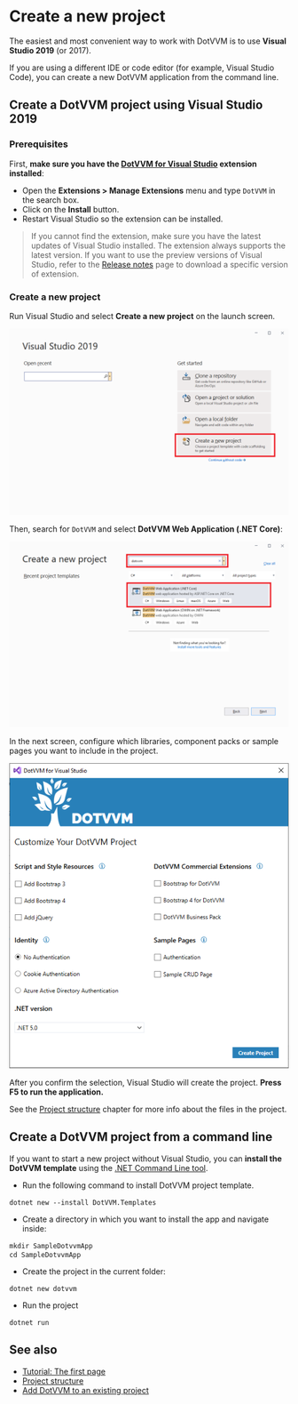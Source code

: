 # Create a new project

The easiest and most convenient way to work with DotVVM is to use **Visual Studio 2019** (or 2017). 

If you are using a different IDE or code editor (for example, Visual Studio Code), you can create a new DotVVM application from the command line.

## Create a DotVVM project using Visual Studio 2019

### Prerequisites

First, **make sure you have the [DotVVM for Visual Studio](https://www.dotvvm.com/get-dotvvm) extension installed**:

* Open the **Extensions > Manage Extensions** menu and type `DotVVM` in the search box.
* Click on the **Install** button. 
* Restart Visual Studio so the extension can be installed.

> If you cannot find the extension, make sure you have the latest updates of Visual Studio installed. The extension always supports the latest version. If you want to use the preview versions of Visual Studio, refer to the [Release notes](../../dotvvm-for-visual-studio/release-notes) page to download a specific version of extension.

### Create a new project

Run Visual Studio and select **Create a new project** on the launch screen.

![Click on Create a new project on the launch screen](create-new-project_img1.png)

Then, search for `DotVVM` and select **DotVVM Web Application (.NET Core)**:

![Search for DotVVM and select DotVVM Web Application (.NET Core)](create-new-project_img2.png)

In the next screen, configure which libraries, component packs or sample pages you want to include in the project.

![Configure libraries, component packs and sample pages in the project](create-new-project_img3.png)

After you confirm the selection, Visual Studio will create the project. **Press F5 to run the application.**

See the [Project structure](../../concepts/project-structure) chapter for more info about the files in the project.

## Create a DotVVM project from a command line

If you want to start a new project without Visual Studio, you can **install the DotVVM template** using the [.NET Command Line tool](https://docs.microsoft.com/en-us/dotnet/core/tools/).

* Run the following command to install DotVVM project template.

```
dotnet new --install DotVVM.Templates
```

* Create a directory in which you want to install the app and navigate inside:

```
mkdir SampleDotvvmApp
cd SampleDotvvmApp
```

* Create the project in the current folder:

```
dotnet new dotvvm
```

* Run the project

```
dotnet run
```

## See also

* [Tutorial: The first page](first-page)
* [Project structure](../../concepts/project-structure)
* [Add DotVVM to an existing project](../modernize/add-dotvvm-to-existing-app)
